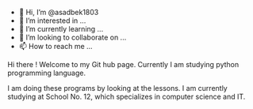 - 👋 Hi, I’m @asadbek1803
- 👀 I’m interested in ...
- 🌱 I’m currently learning ...
- 💞️ I’m looking to collaborate on ...
- 📫 How to reach me ...

<!---
asadbek1803/asadbek1803 is a ✨ special ✨ repository because its `README.md` (this file) appears on your GitHub profile.
You can click the Preview link to take a look at your changes.
--->Hi there ! Welcome to my Git hub page. Currently I am studying python programming language.
I am doing these programs by looking at the lessons. I am currently studying at School No. 12, which specializes in computer science and IT.
